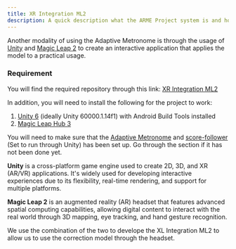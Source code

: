```yaml
---
title: XR Integration ML2
description: A quick description what the ARME Project system is and how it is used.
---
```


Another modality of using the Adaptive Metronome is through the usage of [Unity](https://unity.com/) and [Magic Leap 2](https://www.magicleap.com/magic-leap-2) to create an interactive application that applies the model to a practical usage.

### Requirement

You will find the required repository through this link: [XR Integration ML2](https://github.com/arme-project/ARME-XR-Integration-ML2)

In addition, you will need to install the following for the project to work:

1. [Unity 6](https://unity.com/releases/unity-6) (ideally Unity 60000.1.14f1) with Android Build Tools installed
2. [Magic Leap Hub 3](https://developer-docs.magicleap.cloud/docs/guides/developer-tools/ml-hub-3/get-started/)

You will need to make sure that the [Adaptive Metronome](https://github.com/arme-project/AdaptiveMetronome/tree/windows-standalone) and [score-follower](https://github.com/arme-project/score-follower) (Set to run through Unity) has been set up. Go through the section if it has not been done yet.

**Unity** is a cross-platform game engine used to create 2D, 3D, and XR (AR/VR) applications. It's widely used for developing interactive experiences due to its flexibility, real-time rendering, and support for multiple platforms.

**Magic Leap 2** is an augmented reality (AR) headset that features advanced spatial computing capabilities, allowing digital content to interact with the real world through 3D mapping, eye tracking, and hand gesture recognition.

We use the combination of the two to develope the XL Integration ML2 to allow us to use the correction model through the headset.

